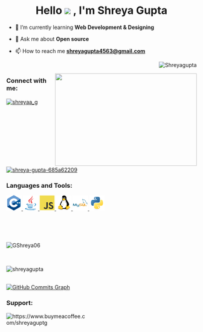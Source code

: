 <h1 align="center">Hello <img src="https://raw.githubusercontent.com/MartinHeinz/MartinHeinz/master/wave.gif" width="30px"> , I'm Shreya Gupta</h1>


- 🌱 I’m currently learning **Web Development & Designing**

- 💬 Ask me about **Open source**

- 📫 How to reach me **shreyagupta4563@gmail.com**

<p align="right"> <img src="https://komarev.com/ghpvc/?username=GShreya06&label=Profile%20views&color=0e75b6&style=flat" alt="Shreyagupta" /></p>

<img align="right" src="https://media2.giphy.com/media/765ccrAiB0g9z6EApL/giphy.gif?cid=ecf05e474q95bxey2lwas07715a61eojc67atgesfzkcuo1f&rid=giphy.gif&ct=g" height="245" width="375" />

<h3 align="left">Connect with me:</h3>
<p align="left">
<a href="https://twitter.com/shreyaa_g" target="blank"><img align="center" src="https://raw.githubusercontent.com/rahuldkjain/github-profile-readme-generator/master/src/images/icons/Social/twitter.svg" alt="shreyaa_g" height="30" width="40" /></a>
<a href="https://linkedin.com/in/shreya-gupta-685a62209" target="blank"><img align="center" src="https://raw.githubusercontent.com/rahuldkjain/github-profile-readme-generator/master/src/images/icons/Social/linked-in-alt.svg" alt="shreya-gupta-685a62209" height="30" width="40" /></a>
</p>

<h3 align="left">Languages and Tools:</h3>
<p align="left"> 
<a href="https://www.w3schools.com/cpp/" target="_blank" rel="noreferrer"> <img src="https://raw.githubusercontent.com/devicons/devicon/master/icons/cplusplus/cplusplus-original.svg" alt="cplusplus" width="40" height="40"/> </a>
<a href="https://www.java.com" target="_blank" rel="noreferrer"> <img src="https://raw.githubusercontent.com/devicons/devicon/master/icons/java/java-original.svg" alt="java" width="40" height="40"/> </a> 
<a href="https://developer.mozilla.org/en-US/docs/Web/JavaScript" target="_blank" rel="noreferrer"> <img src="https://raw.githubusercontent.com/devicons/devicon/master/icons/javascript/javascript-original.svg" alt="javascript" width="40" height="40"/> </a> 
 <a href="https://www.linux.org/" target="_blank" rel="noreferrer"> <img src="https://raw.githubusercontent.com/devicons/devicon/master/icons/linux/linux-original.svg" alt="linux" width="40" height="40"/> </a> 
 <a href="https://www.mysql.com/" target="_blank" rel="noreferrer"> <img src="https://raw.githubusercontent.com/devicons/devicon/master/icons/mysql/mysql-original-wordmark.svg" alt="mysql" width="40" height="40"/> </a> 
 <a href="https://www.python.org" target="_blank" rel="noreferrer"> <img src="https://raw.githubusercontent.com/devicons/devicon/master/icons/python/python-original.svg" alt="python" width="40" height="40"/> </a>
</p>

<br><br><br>
<p><img align="center" src="https://github-readme-stats.vercel.app/api/top-langs?username=GShreya06&show_icons=true&theme=aura&locale=en&layout=compact" alt="GShreya06" /></p>
<br>
<p><img align="center" src="https://github-readme-streak-stats.herokuapp.com/?user=GShreya06&theme=radical" alt="shreyagupta" /></p>
<br>
<a href="http://www.github.com/GShreya06"><img src="https://activity-graph.herokuapp.com/graph?username=GShreya06&bg_color=171717&color=ffffff&line=14b8a6&point=ffffff&area_color=171717&area=true&hide_border=true&custom_title=GitHub%20Commits%20Graph" alt="GitHub Commits Graph" /></a>

<h3 align="left">Support:</h3>
<p><a href="https://www.buymeacoffee.com/shreyaguptg?new=1"> <img align="left" src="https://cdn.buymeacoffee.com/buttons/v2/default-yellow.png" height="50" width="210" alt="https://www.buymeacoffee.com/shreyaguptg" /></a></p><br><br>
